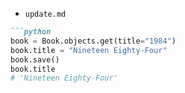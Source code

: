 - `update.md`
```md
```python
book = Book.objects.get(title="1984")
book.title = "Nineteen Eighty-Four"
book.save()
book.title
# 'Nineteen Eighty-Four'